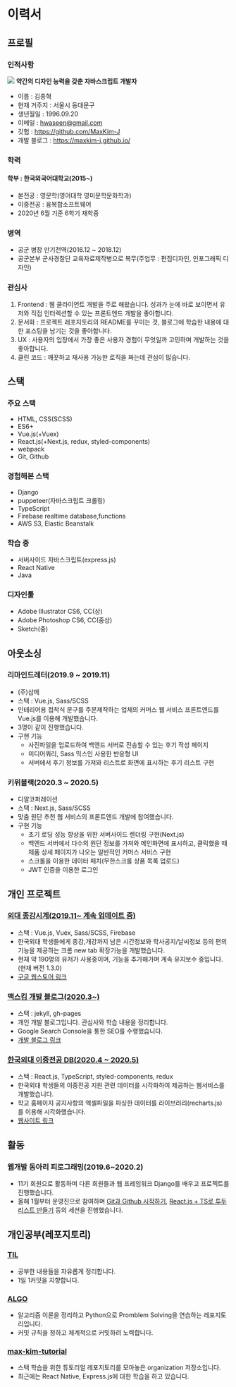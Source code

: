 # 이력서

## 프로필

### 인적사항
![](https://maxkim-j.github.io/assets/img/52434807.jpeg)
**약간의 디자인 능력을 갖춘 자바스크립트 개발자**
- 이름 : 김종혁
- 현재 거주지 : 서울시 동대문구
- 생년월일 : 1996.09.20
- 이메일 : hwaseen@gmail.com
- 깃헙 : https://github.com/MaxKim-J
- 개발 블로그 : https://maxkim-j.github.io/

### 학력

#### 학부 : 한국외국어대학교(2015~)
- 본전공 : 영문학(영어대학 영미문학문화학과)
- 이중전공 : 융복합소프트웨어
- 2020년 6월 기준 6학기 재학중

### 병역
- 공군 병장 만기전역(2016.12 ~ 2018.12)
- 공군본부 군사경찰단 교육자료제작병으로 복무(주업무 : 편집디자인, 인포그래픽 디자인)

### 관심사
1. Frontend : 웹 클라이언트 개발을 주로 해왔습니다. 성과가 눈에 바로 보이면서 유저와 직접 인터렉션할 수 있는 프론트엔드 개발을 좋아합니다.
2. 문서화 : 프로젝트 레포지토리의 README를 꾸미는 것, 블로그에 학습한 내용에 대한 포스팅을 남기는 것을 좋아합니다. 
3. UX : 사용자의 입장에서 가장 좋은 사용자 경험이 무엇일까 고민하며 개발하는 것을 좋아합니다. 
4. 클린 코드 : 깨끗하고 재사용 가능한 로직을 짜는데 관심이 많습니다. 

## 스택

### 주요 스택
- HTML, CSS(SCSS)
- ES6+
- Vue.js(+Vuex)
- React.js(+Next.js, redux, styled-components)
- webpack
- Git, Github

### 경험해본 스택
- Django
- puppeteer(자바스크립트 크롤링)
- TypeScript
- Firebase realtime database,functions
- AWS S3, Elastic Beanstalk

### 학습 중
- 서버사이드 자바스크립트(express.js)
- React Native
- Java

### 디자인툴
- Adobe Illustrator CS6, CC(상)
- Adobe Photoshop CS6, CC(중상)
- Sketch(중)

## 아웃소싱
### 리마인드레터(2019.9 ~ 2019.11)
- (주)삼메
- 스택 : Vue.js, Sass/SCSS
- 인테리어용 접착식 문구를 주문제작하는 업체의 커머스 웹 서비스 프론트엔드를 Vue.js를 이용해 개발했습니다.
- 3명이 같이 진행했습니다.
- 구현 기능 
    - 사진파일을 업로드하여 백엔드 서버로 전송할 수 있는 후기 작성 페이지
    - 미디어쿼리, Sass 믹스인 사용한 반응형 UI
    - 서버에서 후기 정보를 가져와 리스트로 화면에 표시하는 후기 리스트 구현

### 키위블랙(2020.3 ~ 2020.5)
- 디알코퍼레이션
- 스택 : Next.js, Sass/SCSS
- 맞춤 원단 추천 웹 서비스의 프론트엔드 개발에 참여했습니다.
- 구현 기능
    - 초기 로딩 성능 향상을 위한 서버사이드 렌더링 구현(Next.js)
    - 백엔드 서버에서 다수의 원단 정보를 가져와 메인화면에 표시하고, 클릭했을 때 제품 상세 페이지가 나오는 일반적인 커머스 서비스 구현
    - 스크롤을 이용한 데이터 패치(무한스크롤 상품 목록 업로드)
    - JWT 인증을 이용한 로그인

## 개인 프로젝트

### [외대 종강시계(2019.11~ 계속 업데이트 중)](https://github.com/MaxKim-J/HUFS-Semester-Clock-Extension)
- 스택 : Vue.js, Vuex, Sass/SCSS, Firebase
- 한국외대 학생들에게 종강,개강까지 남은 시간정보와 학사공지/날씨정보 등의 편의 기능을 제공하는 크롬 new tab 확장기능을 개발했습니다.
- 현재 약 190명의 유저가 사용중이며, 기능을 추가해가며 계속 유지보수 중입니다.(현재 버전 1.3.0)
- [구글 웹스토어 링크](https://chrome.google.com/webstore/detail/%EC%99%B8%EB%8C%80-%EC%A2%85%EA%B0%95%EC%8B%9C%EA%B3%84/jadlpknbgnmmelikpcaogikohieafaem?hl=ko)

### [맥스킴 개발 블로그(2020.3~)](https://github.com/MaxKim-J/maxkim-j.github.io)
- 스택 : jekyll, gh-pages
- 개인 개발 블로그입니다. 관심사와 학습 내용을 정리합니다.
- Google Search Console을 통한 SEO를 수행했습니다.
- [개발 블로그 링크](https://maxkim-j.github.io/)

### [한국외대 이중전공 DB(2020.4 ~ 2020.5)](https://github.com/MaxKim-J/HUFS-Second-Major-Visualize)
- 스택 : React.js, TypeScript, styled-components, redux
- 한국외대 학생들의 이중전공 지원 관련 데이터를 시각화하여 제공하는 웹서비스를 개발했습니다.
- 학교 홈페이지 공지사항의 엑셀파일을 파싱한 데이터를 라이브러리(recharts.js) 를 이용해 시각화했습니다. 
- [웹사이트 링크](https://maxkim-j.github.io/HUFS-Second-Major-Visualize/)

## 활동
### 웹개발 동아리 피로그래밍(2019.6~2020.2)
- 11기 회원으로 활동하며 다른 회원들과 웹 프레임워크 Django를 배우고 프로젝트를 진행했습니다.
- 올해 1월부터 운영진으로 참여하며 [Git과 Github 시작하기](https://maxkim-j.github.io/posts/git-start), [React.js + TS로 투두리스트 만들기](https://www.notion.so/projectmaxkim/React-Essentials-4d320483511149bca7d216f621e81ec9) 등의 세션을 진행했습니다. 

## 개인공부(레포지토리)
### [TIL](https://github.com/MaxKim-J/TIL)
- 공부한 내용들을 자유롭게 정리합니다.
- 1일 1커밋을 지향합니다.

### [ALGO](https://github.com/MaxKim-J/Algo)
- 알고리즘 이론을 정리하고 Python으로 Promblem Solving을 연습하는 레포지토리입니다.
- 커밋 규칙을 정하고 체계적으로 커밋하려 노력합니다.

### [max-kim-tutorial](https://github.com/max-kim-tutorial)
- 스택 학습을 위한 튜토리얼 레포지토리를 모아놓은 organization 저장소입니다.
- 최근에는 React Native, Express.js에 대한 학습을 하고 있습니다.

